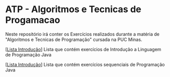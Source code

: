# ATP - Algoritmos e Tecnicas de Progamacao

Neste repositório irá conter os Exercícios realizados durante a matéria de "Algoritmos e Tecnicas de Programação" cursada na PUC Minas.

[[Lista Introdução](https://github.com/Veidoido/ATP-Algoritmos-e-Tecnicas-de-Progamacao/tree/main/ListaIntrodução)] Lista que contém exercícios de Introdução a Linguagem de Programação Java

[[Lista Introdução](https://github.com/Veidoido/ATP-Algoritmos-e-Tecnicas-de-Progamacao/tree/main/ListaSequenciais)] Lista que contém exercícios sequenciais de Programação Java
